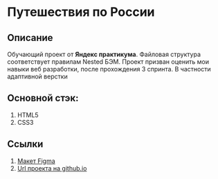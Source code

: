 # Путешествия по России

## Описание
Обучающий проект от **Яндекс практикума**. Файловая структура соответствует правилам Nested БЭМ. Проект призван оценить мои навыки веб разработки, после прохождения 3 спринта. В частности адаптивной верстки

## Основной стэк:
1. HTML5
2. CSS3

## Ссылки
1. [Макет Figma](https://www.figma.com/file/5S2WSbEFL6awjVWJ0NWL8Q/Sprint-3_-Russia-_-desktop-mobile?node-id=28503%3A0)
2. [Url проекта на github.io](https://gutnick.github.io/russian-travel/)
